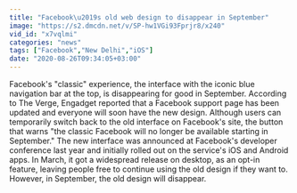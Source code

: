 ```yaml
---
title: "Facebook\u2019s old web design to disappear in September"
image: "https://s2.dmcdn.net/v/SP-hw1VGi93Fprjr8/x240"
vid_id: "x7vqlmi"
categories: "news"
tags: ["Facebook","New Delhi","iOS"]
date: "2020-08-26T09:34:05+03:00"
---
```

Facebook's &quot;classic&quot; experience, the interface with the iconic blue navigation bar at the top, is disappearing for good in September. According to The Verge, Engadget reported that a Facebook support page has been updated and everyone will soon have the new design. Although users can temporarily switch back to the old interface on Facebook's site, the button that warns &quot;the classic Facebook will no longer be available starting in September.&quot; The new interface was announced at Facebook's developer conference last year and initially rolled out on the service's iOS and Android apps. In March, it got a widespread release on desktop, as an opt-in feature, leaving people free to continue using the old design if they want to. However, in September, the old design will disappear.  <br>
